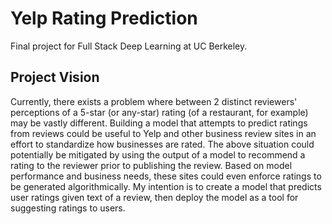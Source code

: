 # Yelp Rating Prediction

Final project for Full Stack Deep Learning at UC Berkeley.

## Project Vision

Currently, there exists a problem where between 2 distinct reviewers' perceptions of a 5-star (or any-star) rating (of a restaurant, for example) may be vastly different. Building a model that attempts to predict ratings from reviews could be useful to Yelp and other business review sites in an effort to standardize how businesses are rated. The above situation could potentially be mitigated by using the output of a model to recommend a rating to the reviewer prior to publishing the review. Based on model performance and business needs, these sites could even enforce ratings to be generated algorithmically. My intention is to create a model that predicts user ratings given text of a review, then deploy the model as a tool for suggesting ratings to users.
